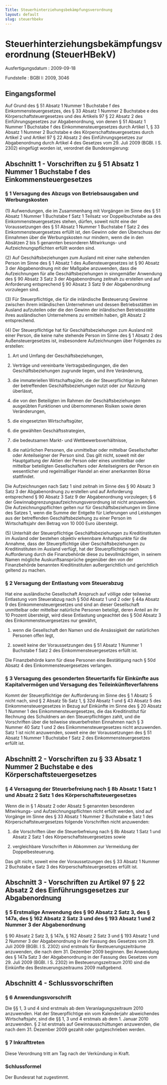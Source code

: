 ```yaml
---
Title: Steuerhinterziehungsbekämpfungsverordnung
layout: default
slug: steuerhbekv
---
```


# Steuerhinterziehungsbekämpfungsverordnung (SteuerHBekV)

Ausfertigungsdatum
:   2009-09-18

Fundstelle
:   BGBl I: 2009, 3046


## Eingangsformel

Auf Grund des § 51 Absatz 1 Nummer 1 Buchstabe f des
Einkommensteuergesetzes, des § 33 Absatz 1 Nummer 2 Buchstabe e des
Körperschaftsteuergesetzes und des Artikels 97 § 22 Absatz 2 des
Einführungsgesetzes zur Abgabenordnung, von denen § 51 Absatz 1 Nummer
1 Buchstabe f des Einkommensteuergesetzes durch Artikel 1, § 33 Absatz
1 Nummer 2 Buchstabe e des Körperschaftsteuergesetzes durch Artikel 2
und Artikel 97 § 22 Absatz 2 des Einführungsgesetzes zur
Abgabenordnung durch Artikel 4 des Gesetzes vom 29. Juli 2009 (BGBl. I
S. 2302) eingefügt worden ist, verordnet die Bundesregierung:


## Abschnitt 1 - Vorschriften zu § 51 Absatz 1 Nummer 1 Buchstabe f des Einkommensteuergesetzes


### § 1 Versagung des Abzugs von Betriebsausgaben und Werbungskosten

(1) Aufwendungen, die im Zusammenhang mit Vorgängen im Sinne des § 51
Absatz 1 Nummer 1 Buchstabe f Satz 1 Teilsatz vor Doppelbuchstabe aa
des Einkommensteuergesetzes stehen, dürfen, soweit nicht eine der
Voraussetzungen des § 51 Absatz 1 Nummer 1 Buchstabe f Satz 2 des
Einkommensteuergesetzes erfüllt ist, den Gewinn oder den Überschuss
der Einnahmen über die Werbungskosten nur mindern, wenn die in den
Absätzen 2 bis 5 genannten besonderen Mitwirkungs- und
Aufzeichnungspflichten erfüllt worden sind.

(2) Auf Geschäftsbeziehungen zum Ausland mit einer nahe stehenden
Person im Sinne des § 1 Absatz 1 des Außensteuergesetzes ist § 90
Absatz 3 der Abgabenordnung mit der Maßgabe anzuwenden, dass die
Aufzeichnungen für alle Geschäftsbeziehungen in sinngemäßer Anwendung
des § 90 Absatz 3 Satz 3 der Abgabenordnung zeitnah zu erstellen und
auf Anforderung entsprechend § 90 Absatz 3 Satz 9 der Abgabenordnung
vorzulegen sind.

(3) Für Steuerpflichtige, die für die inländische Besteuerung Gewinne
zwischen ihrem inländischen Unternehmen und dessen Betriebsstätten im
Ausland aufzuteilen oder die den Gewinn der inländischen
Betriebsstätte ihres ausländischen Unternehmens zu ermitteln haben,
gilt Absatz 2 entsprechend.

(4) Der Steuerpflichtige hat für Geschäftsbeziehungen zum Ausland mit
einer Person, die keine nahe stehende Person im Sinne des § 1 Absatz 2
des Außensteuergesetzes ist, insbesondere Aufzeichnungen über
Folgendes zu erstellen:

1.  Art und Umfang der Geschäftsbeziehungen,


2.  Verträge und vereinbarte Vertragsbedingungen, die den
    Geschäftsbeziehungen zugrunde liegen, und ihre Veränderung,


3.  die immateriellen Wirtschaftsgüter, die der Steuerpflichtige im Rahmen
    der betreffenden Geschäftsbeziehungen nutzt oder zur Nutzung
    überlässt,


4.  die von den Beteiligten im Rahmen der Geschäftsbeziehungen ausgeübten
    Funktionen und übernommenen Risiken sowie deren Veränderungen,


5.  die eingesetzten Wirtschaftsgüter,


6.  die gewählten Geschäftsstrategien,


7.  die bedeutsamen Markt- und Wettbewerbsverhältnisse,


8.  die natürlichen Personen, die unmittelbar oder mittelbar
    Gesellschafter oder Anteilseigner der Person sind. Das gilt nicht,
    soweit mit der Hauptgattung der Aktien der Person oder eines
    unmittelbar oder mittelbar beteiligten Gesellschafters oder
    Anteilseigners der Person ein wesentlicher und regelmäßiger Handel an
    einer anerkannten Börse stattfindet.



Die Aufzeichnungen nach Satz 1 sind zeitnah im Sinne des § 90 Absatz 3
Satz 3 der Abgabenordnung zu erstellen und auf Anforderung
entsprechend § 90 Absatz 3 Satz 9 der Abgabenordnung vorzulegen; § 6
der Gewinnabgrenzungsaufzeichnungsverordnung ist nicht anzuwenden. Die
Aufzeichnungspflichten gelten nur für Geschäftsbeziehungen im Sinne
des Satzes 1, wenn die Summe der Entgelte für Lieferungen und
Leistungen aus der betreffenden Geschäftsbeziehung zu einer Person im
Wirtschaftsjahr den Betrag von
10 000 Euro              übersteigt.

(5) Unterhält der Steuerpflichtige Geschäftsbeziehungen zu
Kreditinstituten im Ausland oder bestehen objektiv erkennbare
Anhaltspunkte für die Annahme, dass der Steuerpflichtige über
Geschäftsbeziehungen zu Kreditinstituten im Ausland verfügt, hat der
Steuerpflichtige nach Aufforderung durch die Finanzbehörde diese zu
bevollmächtigen, in seinem Namen mögliche Auskunftsansprüche gegenüber
den von der Finanzbehörde benannten Kreditinstituten außergerichtlich
und gerichtlich geltend zu machen.


### § 2 Versagung der Entlastung vom Steuerabzug

Hat eine ausländische Gesellschaft Anspruch auf völlige oder teilweise
Entlastung vom Steuerabzug nach § 50d Absatz 1 und 2 oder § 44a Absatz
9 des Einkommensteuergesetzes und sind an dieser Gesellschaft
unmittelbar oder mittelbar natürliche Personen beteiligt, deren Anteil
an ihr 10 Prozent übersteigt, wird diese Entlastung ungeachtet des §
50d Absatz 3 des Einkommensteuergesetzes nur gewährt,

1.  wenn die Gesellschaft den Namen und die Ansässigkeit der natürlichen
    Personen offen legt,


2.  soweit keine der Voraussetzungen des § 51 Absatz 1 Nummer 1 Buchstabe
    f Satz 2 des Einkommensteuergesetzes erfüllt ist.



Die Finanzbehörde kann für diese Personen eine Bestätigung nach § 50d
Absatz 4 des Einkommensteuergesetzes verlangen.


### § 3 Versagung des gesonderten Steuertarifs für Einkünfte aus Kapitalvermögen und Versagung des Teileinkünfteverfahrens

Kommt der Steuerpflichtige der Aufforderung im Sinne des § 1 Absatz 5
nicht nach, sind § 2 Absatz 5b Satz 1, § 32d Absatz 1 und § 43 Absatz
5 des Einkommensteuergesetzes in Bezug auf Einkünfte im Sinne des § 20
Absatz 1 Nummer 1 des Einkommensteuergesetzes, die das Kreditinstitut
für Rechnung des Schuldners an den Steuerpflichtigen zahlt, und die
Vorschriften über die teilweise steuerbefreiten Einnahmen nach § 3
Nummer 40 Satz 1 und 2 des Einkommensteuergesetzes nicht anzuwenden.
Satz 1 ist nicht anzuwenden, soweit eine der Voraussetzungen des § 51
Absatz 1 Nummer 1 Buchstabe f Satz 2 des Einkommensteuergesetzes
erfüllt ist.


## Abschnitt 2 - Vorschriften zu § 33 Absatz 1 Nummer 2 Buchstabe e des Körperschaftsteuergesetzes


### § 4 Versagung der Steuerbefreiung nach § 8b Absatz 1 Satz 1 und Absatz 2 Satz 1 des Körperschaftsteuergesetzes

Wenn die in § 1 Absatz 2 oder Absatz 5 genannten besonderen
Mitwirkungs- und Aufzeichnungspflichten nicht erfüllt werden, sind auf
Vorgänge im Sinne des § 33 Absatz 1 Nummer 2 Buchstabe e Satz 1 des
Körperschaftsteuergesetzes folgende Vorschriften nicht anzuwenden:

1.  die Vorschriften über die Steuerbefreiung nach § 8b Absatz 1 Satz 1
    und Absatz 2 Satz 1 des Körperschaftsteuergesetzes sowie


2.  vergleichbare Vorschriften in Abkommen zur Vermeidung der
    Doppelbesteuerung.



Das gilt nicht, soweit eine der Voraussetzungen des § 33 Absatz 1
Nummer 2 Buchstabe e Satz 3 des Körperschaftsteuergesetzes erfüllt
ist.


## Abschnitt 3 - Vorschriften zu Artikel 97 § 22 Absatz 2 des Einführungsgesetzes zur Abgabenordnung


### § 5 Erstmalige Anwendung des § 90 Absatz 2 Satz 3, des § 147a, des § 162 Absatz 2 Satz 3 und des § 193 Absatz 1 und 2 Nummer 3 der Abgabenordnung

§ 90 Absatz 2 Satz 3, § 147a, § 162 Absatz 2 Satz 3 und § 193 Absatz 1
und 2 Nummer 3 der Abgabenordnung in der Fassung des Gesetzes vom 29.
Juli 2009 (BGBl. I S. 2302) sind erstmals für Besteuerungszeiträume
anzuwenden, die nach dem 31. Dezember 2009 beginnen. Bei Anwendung des
§ 147a Satz 3 der Abgabenordnung in der Fassung des Gesetzes vom 29.
Juli 2009 (BGBl. I S. 2302) im Besteuerungszeitraum 2010 sind die
Einkünfte des Besteuerungszeitraums 2009 maßgebend.


## Abschnitt 4 - Schlussvorschriften


### § 6 Anwendungsvorschrift

Die §§ 1, 3 und 4 sind erstmals ab dem Veranlagungszeitraum 2010
anzuwenden. Hat der Steuerpflichtige ein vom Kalenderjahr abweichendes
Wirtschaftsjahr, sind die §§ 1, 3 und 4 erstmals ab dem 1. Januar 2010
anzuwenden. § 2 ist erstmals auf Gewinnausschüttungen anzuwenden, die
nach dem 31. Dezember 2009 gezahlt oder gutgeschrieben werden.


### § 7 Inkrafttreten

Diese Verordnung tritt am Tag nach der Verkündung in Kraft.


### Schlussformel

Der Bundesrat hat zugestimmt.

